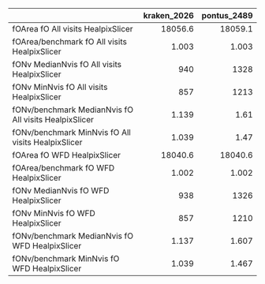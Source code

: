|                                                       |   kraken_2026 |   pontus_2489 |
|:------------------------------------------------------|--------------:|--------------:|
| fOArea fO All visits HealpixSlicer                    |     18056.6   |     18059.1   |
| fOArea/benchmark fO All visits HealpixSlicer          |         1.003 |         1.003 |
| fONv MedianNvis fO All visits HealpixSlicer           |       940     |      1328     |
| fONv MinNvis fO All visits HealpixSlicer              |       857     |      1213     |
| fONv/benchmark MedianNvis fO All visits HealpixSlicer |         1.139 |         1.61  |
| fONv/benchmark MinNvis fO All visits HealpixSlicer    |         1.039 |         1.47  |
| fOArea fO WFD HealpixSlicer                           |     18040.6   |     18040.6   |
| fOArea/benchmark fO WFD HealpixSlicer                 |         1.002 |         1.002 |
| fONv MedianNvis fO WFD HealpixSlicer                  |       938     |      1326     |
| fONv MinNvis fO WFD HealpixSlicer                     |       857     |      1210     |
| fONv/benchmark MedianNvis fO WFD HealpixSlicer        |         1.137 |         1.607 |
| fONv/benchmark MinNvis fO WFD HealpixSlicer           |         1.039 |         1.467 |
